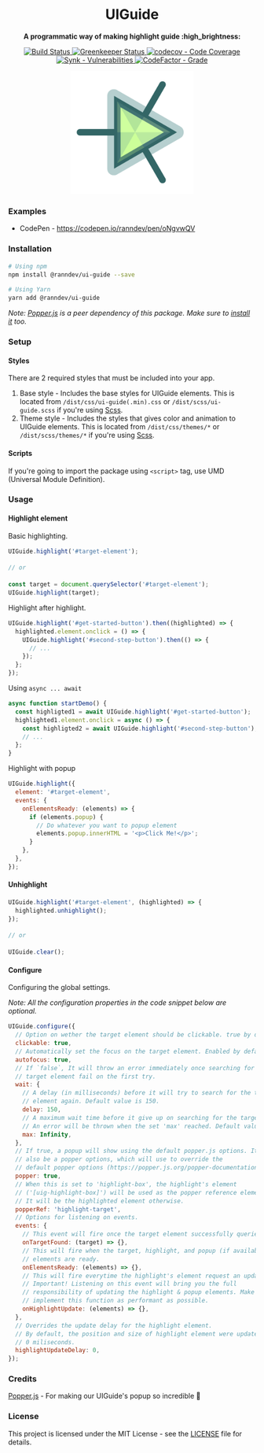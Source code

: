 <h1 align="center">
  <span>UIGuide</span>
</h1>

<p align="center">
  <strong>A programmatic way of making highlight guide :high_brightness:</strong>
</p>

<p align="center">
  <a href="https://github.com/ranndev/ui-guide/actions?query=workflow%3Abuild">
    <img src="https://github.com/ranndev/ui-guide/workflows/build/badge.svg?branch=master" alt="Build Status">
  </a>
  <a href="https://greenkeeper.io">
    <img src="https://badges.greenkeeper.io/ranndev/ui-guide.svg" alt="Greenkeeper Status">
  </a>
  <a href="https://codecov.io/gh/ranndev/ui-guide">
    <img src="https://codecov.io/gh/ranndev/ui-guide/branch/master/graph/badge.svg" alt="codecov - Code Coverage">
  </a>
  <a href="https://snyk.io/test/github/ranndev/ui-guide">
    <img src="https://img.shields.io/snyk/vulnerabilities/github/ranndev/ui-guide" alt="Synk - Vulnerabilities">
  </a>
  <a href="https://www.codefactor.io/repository/github/ranndev/ui-guide">
    <img src="https://img.shields.io/codefactor/grade/github/ranndev/ui-guide/master" alt="CodeFactor - Grade">
  </a>
</p>

<p align="center">
  <img src="https://raw.githubusercontent.com/ranndev/ui-guide/master/images/logo.png" width="250">
</p>

### Examples

- CodePen - https://codepen.io/ranndev/pen/oNgvwQV

### Installation

```bash
# Using npm
npm install @ranndev/ui-guide --save
```

```bash
# Using Yarn
yarn add @ranndev/ui-guide
```

_Note: [Popper.js](https://github.com/FezVrasta/popper.js) is a peer dependency of this package. Make sure to [install it](https://github.com/FezVrasta/popper.js#installation) too._

### Setup

#### Styles

There are 2 required styles that must be included into your app.

1. Base style - Includes the base styles for UIGuide elements. This is located from `/dist/css/ui-guide(.min).css` or `/dist/scss/ui-guide.scss` if you're using [Scss](https://sass-lang.com/).
2. Theme style - Includes the styles that gives color and animation to UIGuide elements. This is located from `/dist/css/themes/*` or `/dist/scss/themes/*` if you're using [Scss](https://sass-lang.com/).

#### Scripts

If you're going to import the package using `<script>` tag, use UMD (Universal Module Definition).

### Usage

#### Highlight element

Basic highlighting.

```javascript
UIGuide.highlight('#target-element');

// or

const target = document.querySelector('#target-element');
UIGuide.highlight(target);
```

Highlight after highlight.

```javascript
UIGuide.highlight('#get-started-button').then((highlighted) => {
  highlighted.element.onclick = () => {
    UIGuide.highlight('#second-step-button').then(() => {
      // ...
    });
  };
});
```

Using `async ... await`

```javascript
async function startDemo() {
  const highligted1 = await UIGuide.highlight('#get-started-button');
  highlighted1.element.onclick = async () => {
    const highligted2 = await UIGuide.highlight('#second-step-button');
    // ...
  };
}
```

Highlight with popup

```javascript
UIGuide.highlight({
  element: '#target-element',
  events: {
    onElementsReady: (elements) => {
      if (elements.popup) {
        // Do whatever you want to popup element
        elements.popup.innerHTML = '<p>Click Me!</p>';
      }
    },
  },
});
```

#### Unhighlight

```javascript
UIGuide.highlight('#target-element', (highlighted) => {
  highlighted.unhighlight();
});

// or

UIGuide.clear();
```

#### Configure

Configuring the global settings.

_Note: All the configuration properties in the code snippet below are optional._

```javascript
UIGuide.configure({
  // Option on wether the target element should be clickable. true by default.
  clickable: true,
  // Automatically set the focus on the target element. Enabled by default.
  autofocus: true,
  // If `false`, It will throw an error immediately once searching for the
  // target element fail on the first try.
  wait: {
    // A delay (in milliseconds) before it will try to search for the target
    // element again. Default value is 150.
    delay: 150,
    // A maximum wait time before it give up on searching for the target element.
    // An error will be thrown when the set 'max' reached. Default value is Infinity
    max: Infinity,
  },
  // If true, a popup will show using the default popper.js options. It can
  // also be a popper options, which will use to override the
  // default popper options (https://popper.js.org/popper-documentation.html#Popper.Defaults).
  popper: true,
  // When this is set to 'highlight-box', the highlight's element
  // ('[uig-highlight-box]') will be used as the popper reference element.
  // It will be the highlighted element otherwise.
  popperRef: 'highlight-target',
  // Options for listening on events.
  events: {
    // This event will fire once the target element successfully queried.
    onTargetFound: (target) => {},
    // This will fire when the target, highlight, and popup (if available)
    // elements are ready.
    onElementsReady: (elements) => {},
    // This will fire everytime the highlight's element request an update.
    // Important! Listening on this event will bring you the full
    // responsibility of updating the highlight & popup elements. Make sure to
    // implement this function as performant as possible.
    onHighlightUpdate: (elements) => {},
  },
  // Overrides the update delay for the highlight element.
  // By default, the position and size of highlight element were updated every
  // 0 miliseconds.
  highlightUpdateDelay: 0,
});
```

### Credits

[Popper.js](https://github.com/FezVrasta/popper.js) - For making our UIGuide's popup so incredible :tada:

### License

This project is licensed under the MIT License - see the [LICENSE](LICENSE) file for details.
